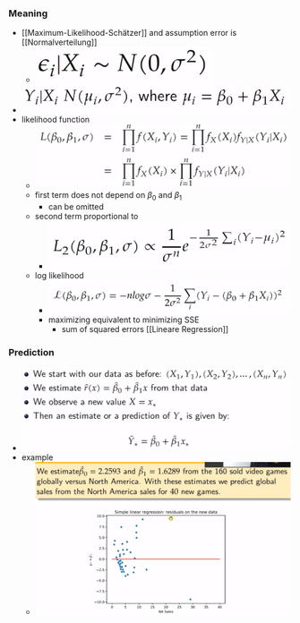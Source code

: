 ### Meaning
+ [[Maximum-Likelihood-Schätzer]] and assumption error is [[Normalverteilung]]
	+ ![](../../../z_images/Pasted%20image%2020230116151211.png)
+ ![](../../../z_images/Pasted%20image%2020230116151241.png)
+ likelihood function
	+ ![](../../../z_images/Pasted%20image%2020230116151251.png)
	+ first term does not depend on $\beta_0$ and $\beta_1$
		+ can be omitted
	+ second term proportional to
		+ ![](../../../z_images/Pasted%20image%2020230116151343.png)
	+ log likelihood
		+ ![](../../../z_images/Pasted%20image%2020230116151358.png)
		+ maximizing equivalent to minimizing SSE
			+ sum of squared errors [[Lineare Regression]]

### Prediction
+ ![](../../../z_images/Pasted%20image%2020230116151520.png)
+ example
	+ ![](../../../z_images/Pasted%20image%2020230116151611.png)

